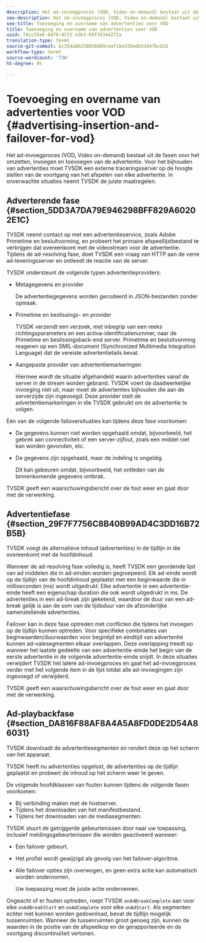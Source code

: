 ```yaml
---
description: Het ad-invoegproces (VOD, Video on-demand) bestaat uit de fasen voor het omzetten, invoegen en toevoegen van de advertentie. Voor het bijhouden van advertenties moet TVSDK een externe traceringsserver op de hoogte stellen van de voortgang van het afspelen van elke advertentie. In onverwachte situaties neemt TVSDK de juiste maatregelen.
seo-description: Het ad-invoegproces (VOD, Video on-demand) bestaat uit de fasen voor het omzetten, invoegen en toevoegen van de advertentie. Voor het bijhouden van advertenties moet TVSDK een externe traceringsserver op de hoogte stellen van de voortgang van het afspelen van elke advertentie. In onverwachte situaties neemt TVSDK de juiste maatregelen.
seo-title: Toevoeging en overname van advertenties voor VOD
title: Toevoeging en overname van advertenties voor VOD
uuid: 74cc35e6-6479-4572-a3b3-05ff6344272a
translation-type: tm+mt
source-git-commit: bc35da8b258056809ceaf18e33bed631047bc81b
workflow-type: tm+mt
source-wordcount: '736'
ht-degree: 0%

---
```



# Toevoeging en overname van advertenties voor VOD {#advertising-insertion-and-failover-for-vod}

Het ad-invoegproces (VOD, Video on-demand) bestaat uit de fasen voor het omzetten, invoegen en toevoegen van de advertentie. Voor het bijhouden van advertenties moet TVSDK een externe traceringsserver op de hoogte stellen van de voortgang van het afspelen van elke advertentie. In onverwachte situaties neemt TVSDK de juiste maatregelen.

## Adverterende fase {#section_5DD3A7DA79E946298BFF829A60202E1C}

TVSDK neemt contact op met een advertentieservice, zoals Adobe Primetime en besluitvorming, en probeert het primaire afspeellijstbestand te verkrijgen dat overeenkomt met de videostream voor de advertentie. Tijdens de ad-resolving fase, doet TVSDK een vraag van HTTP aan de verre ad-leveringsserver en ontleedt de reactie van de server.

TVSDK ondersteunt de volgende typen advertentieproviders:

* Metagegevens en provider

   De advertentiegegevens worden gecodeerd in JSON-bestanden zonder opmaak.
* Primetime en beslissings- en provider

   TVSDK verzendt een verzoek, met inbegrip van een reeks richtingsparameters en een activa-identificatienummer, naar de Primetime en beslissingsback-end server. Primetime en besluitvorming reageren op een SMIL-document (Synchronized Multimedia Integration Language) dat de vereiste advertentietails bevat.
* Aangepaste provider van advertentiemarkeringen

   Hiermee wordt de situatie afgehandeld waarin advertenties vanaf de server in de stream worden gebrand. TVSDK voert de daadwerkelijke invoeging niet uit, maar moet de advertenties bijhouden die aan de serverzijde zijn ingevoegd. Deze provider stelt de advertentiemarkeringen in die TVSDK gebruikt om de advertentie te volgen.

Één van de volgende failoversituaties kan tijdens deze fase voorkomen:

* De gegevens kunnen niet worden opgehaald omdat, bijvoorbeeld, het gebrek aan connectiviteit of een server-zijfout, zoals een middel niet kan worden gevonden, etc.
* De gegevens zijn opgehaald, maar de indeling is ongeldig.

   Dit kan gebeuren omdat, bijvoorbeeld, het ontleden van de binnenkomende gegevens ontbrak.

TVSDK geeft een waarschuwingsbericht over de fout weer en gaat door met de verwerking.

## Advertentiefase {#section_29F7F7756C8B40B99AD4C3DD16B72B5B}

TVSDK voegt de alternatieve inhoud (advertenties) in de tijdlijn in die overeenkomt met de hoofdinhoud.

Wanneer de ad-resolving fase volledig is, heeft TVSDK een geordende lijst van ad middelen die in ad-einden worden gegroepeerd. Elk ad-einde wordt op de tijdlijn van de hoofdinhoud geplaatst met een beginwaarde die in milliseconden (ms) wordt uitgedrukt. Elke advertentie in een advertentie-einde heeft een eigenschap duration die ook wordt uitgedrukt in ms. De advertenties in een ad-break zijn geketend, waardoor de duur van een ad-break gelijk is aan de som van de tijdsduur van de afzonderlijke samenstellende advertenties.

Failover kan in deze fase optreden met conflicten die tijdens het invoegen op de tijdlijn kunnen optreden. Voor specifieke combinaties van beginwaarden/duurwaarden voor begintijd en eindtijd van advertentie kunnen ad-valesegmenten elkaar overlappen. Deze overlapping treedt op wanneer het laatste gedeelte van een advertentie-einde het begin van de eerste advertentie in de volgende advertentie-einde snijdt. In deze situaties verwijdert TVSDK het latere ad-invoegproces en gaat het ad-invoegproces verder met het volgende item in de lijst totdat alle ad-invoegingen zijn ingevoegd of verwijderd.

TVSDK geeft een waarschuwingsbericht over de fout weer en gaat door met de verwerking.

## Ad-playbackfase {#section_DA816F88AF8A4A5A8FD0DE2D54A86031}

TVSDK downloadt de advertentiesegmenten en rendert deze op het scherm van het apparaat.

TVSDK heeft nu advertenties opgelost, de advertenties op de tijdlijn geplaatst en probeert de inhoud op het scherm weer te geven.

De volgende hoofdklassen van fouten kunnen tijdens de volgende fasen voorkomen:

* Bij verbinding maken met de hostserver.
* Tijdens het downloaden van het manifestbestand.
* Tijdens het downloaden van de mediasegmenten.

TVSDK stuurt de getriggerde gebeurtenissen door naar uw toepassing, inclusief meldingsgebeurtenissen die worden geactiveerd wanneer:

* Een failover gebeurt.
* Het profiel wordt gewijzigd als gevolg van het failover-algoritme.
* Alle failover opties zijn overwogen, en geen extra actie kan automatisch worden ondernomen.

   Uw toepassing moet de juiste actie ondernemen.

Ongeacht of er fouten optreden, roept TVSDK `onAdBreakComplete` aan voor elke `onAdBreakStart` en `onAdComplete` voor elke `onAdStart`. Als segmenten echter niet kunnen worden gedownload, bevat de tijdlijn mogelijk tussenruimten. Wanneer de tussenruimten groot genoeg zijn, kunnen de waarden in de positie van de afspeelkop en de gerapporteerde en de voortgang discontinuïteit vertonen.